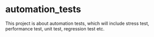 # automation_tests
This project is about automation tests, which will include stress test, performance test, unit test, regression test etc.
